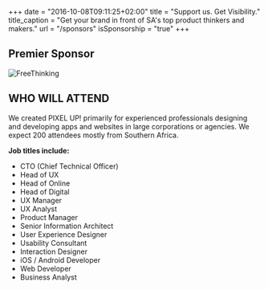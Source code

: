 +++
date = "2016-10-08T09:11:25+02:00"
title = "Support us. Get Visibility."
title_caption = "Get your brand in front of SA's top product thinkers and makers."
url = "/sponsors"
isSponsorship = "true"
+++

## Premier Sponsor
![FreeThinking](/img/freethinking.png)


## WHO WILL ATTEND
We created PIXEL UP! primarily for experienced professionals designing and developing apps and websites in large corporations or agencies. We expect 200 attendees mostly from Southern Africa.

**Job titles include:**

- CTO (Chief Technical Officer)
- Head of UX
- Head of Online
- Head of Digital
- UX Manager
- UX Analyst
- Product Manager
- Senior Information Architect
- User Experience Designer
- Usability Consultant
- Interaction Designer
- iOS / Android Developer
- Web Developer
- Business Analyst
